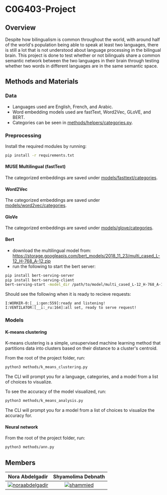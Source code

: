 # C0G403-Project

## Overview

Despite how bilingualism is common throughout the world, with around half of the world's population being able to speak at least two languages, there is still a lot that is not understood about language processing in the bilingual brain. This project is done to test whether or not bilinguals share a common semantic network between the two languages in their brain through testing whether two words in different languages are in the same semantic space.

## Methods and Materials

### Data

- Languages used are English, French, and Arabic. 
- Word embedding models used are fastText, Word2Vec, GLoVE, and BERT.
- Categories can be seen in [methods/helpers/categories.py](https://github.com/noraabdelgadir/COG403-Project/blob/master/methods/helpers/categories.py).

### Preprocessing

Install the required modules by running:

```sh
pip install -r requirements.txt
```

#### MUSE Multilingual (fastText)

The categorized embeddings are saved under [models/fasttext/categories](https://github.com/noraabdelgadir/COG403-Project/tree/master/models/fasttext/categories).

#### Word2Vec

The categorized embeddings are saved under [models/word2vec/categories](https://github.com/noraabdelgadir/COG403-Project/tree/master/models/word2vec/categories).

#### GloVe

The categorized embeddings are saved under [models/glove/categories](https://github.com/noraabdelgadir/COG403-Project/tree/master/models/glove/categories).

#### Bert 

- download the multilingual model from: https://storage.googleapis.com/bert_models/2018_11_23/multi_cased_L-12_H-768_A-12.zip
- run the following to start the bert server:
```sh
pip install bert-serving-server
pip install bert-serving-client
bert-serving-start -model_dir /path/to/model/multi_cased_L-12_H-768_A-12  -num_worker=1
```
Should see the following when it is ready to recieve requests:
```
I:WORKER-0:[__i:gen:559]:ready and listening!
I:VENTILATOR:[__i:_ru:164]:all set, ready to serve request!
```

### Models

#### K-means clustering

K-means clustering is a simple, unsupervised machine learning method that partitions data into clusters based on their distance to a cluster's centroid.

From the root of the project folder, run:

```sh
python3 methods/k_means_clustering.py
```

The CLI will prompt you for a language, categories, and a model from a list of choices to visualize.

To see the accuracy of the model visualized, run:

```sh
python3 methods/k_means_analysis.py
```

The CLI will prompt you for a model from a list of choices to visualize the accuracy for.

#### Neural network

From the root of the project folder, run:

```sh
python3 methods/ann.py
```

## Members

|  Nora Abdelgadir  | Shyamolima Debnath |
| :---------------: | :----------------: |
| [![noraabdelgadir]](https://github.com/noraabdelgadir) | [![shammied]](https://github.com/shammied) |

[noraabdelgadir]: https://avatars1.githubusercontent.com/u/35353626?s=60&v=3 
[shammied]: https://avatars0.githubusercontent.com/u/23609063?s=60&v=3
